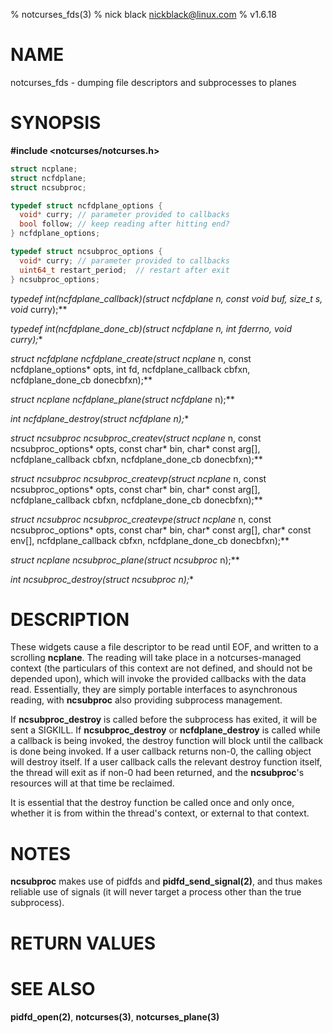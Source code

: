 % notcurses_fds(3)
% nick black <nickblack@linux.com>
% v1.6.18

# NAME

notcurses_fds - dumping file descriptors and subprocesses to planes

# SYNOPSIS

**#include <notcurses/notcurses.h>**

```c
struct ncplane;
struct ncfdplane;
struct ncsubproc;

typedef struct ncfdplane_options {
  void* curry; // parameter provided to callbacks
  bool follow; // keep reading after hitting end?
} ncfdplane_options;

typedef struct ncsubproc_options {
  void* curry; // parameter provided to callbacks
  uint64_t restart_period;  // restart after exit
} ncsubproc_options;
```

**typedef int(*ncfdplane_callback)(struct ncfdplane* n, const void* buf, size_t s, void* curry);**

**typedef int(*ncfdplane_done_cb)(struct ncfdplane* n, int fderrno, void* curry);**

**struct ncfdplane* ncfdplane_create(struct ncplane* n, const ncfdplane_options* opts, int fd, ncfdplane_callback cbfxn, ncfdplane_done_cb donecbfxn);**

**struct ncplane* ncfdplane_plane(struct ncfdplane* n);**

**int ncfdplane_destroy(struct ncfdplane* n);**

**struct ncsubproc* ncsubproc_createv(struct ncplane* n, const ncsubproc_options* opts, const char* bin,  char* const arg[], ncfdplane_callback cbfxn, ncfdplane_done_cb donecbfxn);**

**struct ncsubproc* ncsubproc_createvp(struct ncplane* n, const ncsubproc_options* opts, const char* bin,  char* const arg[], ncfdplane_callback cbfxn, ncfdplane_done_cb donecbfxn);**

**struct ncsubproc* ncsubproc_createvpe(struct ncplane* n, const ncsubproc_options* opts, const char* bin,  char* const arg[], char* const env[], ncfdplane_callback cbfxn, ncfdplane_done_cb donecbfxn);**

**struct ncplane* ncsubproc_plane(struct ncsubproc* n);**

**int ncsubproc_destroy(struct ncsubproc* n);**

# DESCRIPTION

These widgets cause a file descriptor to be read until EOF, and written to a
scrolling **ncplane**. The reading will take place in a notcurses-managed
context (the particulars of this context are not defined, and should not be
depended upon), which will invoke the provided callbacks with the data read.
Essentially, they are simply portable interfaces to asynchronous reading, with
**ncsubproc** also providing subprocess management.

If **ncsubproc_destroy** is called before the subprocess has exited, it will
be sent a SIGKILL. If **ncsubproc_destroy** or **ncfdplane_destroy** is called
while a callback is being invoked, the destroy function will block until the
callback is done being invoked. If a user callback returns non-0, the calling
object will destroy itself. If a user callback calls the relevant destroy
function itself, the thread will exit as if non-0 had been returned, and the
**ncsubproc**'s resources will at that time be reclaimed.

It is essential that the destroy function be called once and only once, whether
it is from within the thread's context, or external to that context.

# NOTES

**ncsubproc** makes use of pidfds and **pidfd_send_signal(2)**, and thus makes
reliable use of signals (it will never target a process other than the true
subprocess).

# RETURN VALUES

# SEE ALSO

**pidfd_open(2)**,
**notcurses(3)**,
**notcurses_plane(3)**
